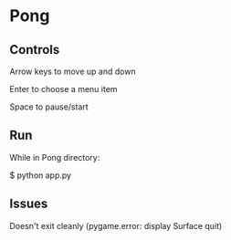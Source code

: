Pong
====

Controls
--------
  Arrow keys to move up and down

  Enter to choose a menu item

  Space to pause/start
  
Run
---
  While in Pong directory:

  $ python app.py

Issues
------

  Doesn't exit cleanly (pygame.error: display Surface quit)
